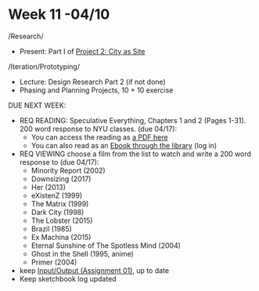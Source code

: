 # Week 11 -04/10

/Research/
* Present: Part I of [Project 2: City as Site](city_as_site.md)

/Iteration/Prototyping/
* Lecture: Design Research Part 2 (if not done)
* Phasing and Planning Projects, 10 + 10 exercise  


DUE NEXT WEEK:
* REQ READING: Speculative Everything, Chapters 1 and 2 (Pages 1-31). 200 word response to NYU classes. (due 04/17):
  * You can access the reading as [a PDF here](https://drive.google.com/open?id=1UgeACzw1-rFpvam_mqtDrqICy6HSVydA)
  * You can also read as an [Ebook through the library](https://getit.library.nyu.edu/go/9463476) (log in) 
* REQ VIEWING choose a film from the list to watch and write a 200 word response to (due 04/17): 
  * Minority	Report (2002)
  * Downsizing (2017)
  * Her (2013)
  * eXistenZ (1999)
  * The	Matrix (1999)
  * Dark	City (1998)
  * The Lobster	(2015)
  * Brazil (1985)
  * Ex	Machina (2015)
  * Eternal	Sunshine	of	The	Spotless	Mind	(2004)
  * Ghost	in	the	Shell	(1995,	anime)
  * Primer (2004) 
* keep [Input/Output (Assignment 01),](constant_inputoutput.md) up to date  
* Keep sketchbook log updated


